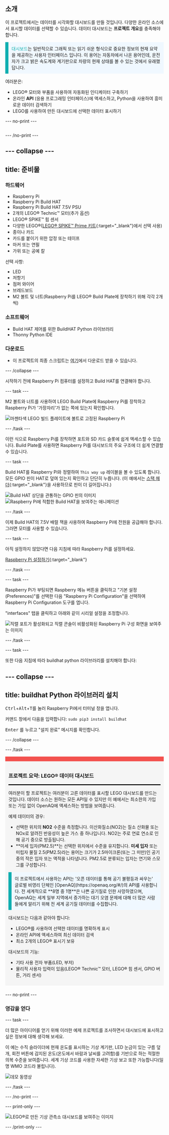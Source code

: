 ## 소개

이 프로젝트에서는 데이터를 시각화할 대시보드를 만들 것입니다. 다양한 온라인 소스에서 표시할 데이터를 선택할 수 있습니다. 데이터 대시보드는 **프로젝트 개요**를 충족해야 합니다.

<p style="border-left: solid; border-width:10px; border-color: #0faeb0; background-color: aliceblue; padding: 10px;">
<span style="color: #0faeb0">대시보드</span>는 일반적으로 그래픽 또는 읽기 쉬운 형식으로 중요한 정보의 현재 요약을 제공하는 사용자 인터페이스 입니다. 이 용어는 자동차에서 나온 용어인데, 운전자가 크고 밝은 속도계와 계기판으로 차량의 현재 상태를 볼 수 있는 것에서 유래했답니다.</p>

여러분은:
+ LEGO® 모터와 부품을 사용하여 자동화된 인디케이터 구축하기
+ 온라인 **API** (응용 프로그래밍 인터페이스)에 액세스하고, Python을 사용하여 흥미로운 데이터 검색하기
+ LEGO를 사용하여 만든 대시보드에 선택한 데이터 표시하기

--- no-print ---

<div style="display: flex; flex-wrap: wrap">
<div style="flex-basis: 200px; flex-grow: 1">

--- /no-print ---


--- collapse ---
---
title: 준비물
---
### 하드웨어

+ Raspberry Pi
+ Raspberry Pi Build HAT
+ Raspberry Pi Build HAT 7.5V PSU
+ 2개의 LEGO® Technic™ 모터(추가 옵션)
+ LEGO® SPIKE™ 힘 센서
+ 다양한 LEGO®([LEGO® SPIKE™ Prime 키트](https://education.lego.com/en-gb/product/spike-prime){:target="_blank"}에서 선택 사용)
+ 종이나 카드
+ 카드를 붙이기 위한 압정 또는 테이프
+ 마커 또는 연필
+ 가위 또는 공예 칼

선택 사항:
+ LED
+ 저항기
+ 점퍼 와이어
+ 브레드보드
+ M2 볼트 및 너트(Raspberry Pi를 LEGO® Build Plate에 장착하기 위해 각각 2개씩)

### 소프트웨어

+ Build HAT 제어를 위한 BuildHAT Python 라이브러리
+ Thonny Python IDE

### 다운로드

+ 이 프로젝트의 최종 스크립트는 [여기]((https://rpf.io/p/en/lego-data-dash-go){:target="_blank"})에서 다운로드 받을 수 있습니다.

--- /collapse ---

시작하기 전에 Raspberry Pi 컴퓨터를 설정하고 Build HAT를 연결해야 합니다.

--- task ---

M2 볼트와 너트를 사용하여 LEGO Build Plate에 Raspberry Pi를 장착하고 Raspberry Pi가 '가장자리'가 없는 쪽에 있는지 확인합니다.

 ![마젠타색 LEGO 빌드 플레이트에 볼트로 고정된 Raspberry Pi](images/build_11.jpg)

--- /task ---

이런 식으로 Raspberry Pi를 장착하면 포트와 SD 카드 슬롯에 쉽게 액세스할 수 있습니다. Build Plate를 사용하면 Raspberry Pi를 대시보드의 주요 구조에 더 쉽게 연결할 수 있습니다.

--- task ---

Build HAT를 Raspberry Pi와 정렬하여 `This way up` 레이블을 볼 수 있도록 합니다. 모든 GPIO 핀이 HAT로 덮여 있는지 확인하고 단단히 누릅니다. (이 예에서는 [스택 헤더](https://www.adafruit.com/product/2223){:target="_blank"}을 사용하므로 핀이 더 길어집니다.)

![Build HAT 상단을 관통하는 GPIO 핀의 이미지](images/build_15.jpg) ![Raspberry Pi에 적합한 Build HAT을 보여주는 애니메이션](images/haton.gif)

--- /task ---

이제 Build HAT의 7.5V 배럴 잭을 사용하여 Raspberry Pi에 전원을 공급해야 합니다. 그러면 모터를 사용할 수 있습니다.

--- task ---

아직 설정하지 않았다면 다음 지침에 따라 Raspberry Pi를 설정하세요.

[Raspberry Pi 설정하기](https://projects.raspberrypi.org/en/projects/raspberry-pi-setting-up){:target="_blank"}

--- /task ---

--- task ---

Raspberry Pi가 부팅되면 Raspberry 메뉴 버튼을 클릭하고 "기본 설정(Preferences)"를 선택한 다음 "Raspberry Pi Configuration"을 선택하여 Raspberry Pi Configuration 도구를 엽니다.

"interfaces" 탭을 클릭하고 아래와 같이 시리얼 설정을 조정합니다.

![직렬 포트가 활성화되고 직렬 콘솔이 비활성화된 Raspberry Pi 구성 화면을 보여주는 이미지](images/configshot.jpg)

--- /task ---

--- task ---

또한 다음 지침에 따라 buildhat python 라이브러리를 설치해야 합니다:

--- collapse ---
---
title: buildhat Python 라이브러리 설치
---

<kbd>Ctrl</kbd>+<kbd>Alt</kbd>+<kbd>T</kbd>를 눌러 Raspberry Pi에서 터미널 창을 엽니다.

커맨드 창에서 다음을 입력합니다: `sudo pip3 install buildhat`

<kbd>Enter</kbd> 를 누르고 "설치 완료" 메시지를 확인합니다.

--- /collapse ---

--- /task ---


<div style="border-top: 15px solid #f3524f; background-color: whitesmoke; margin-bottom: 20px; padding: 10px;">

### 프로젝트 요약: LEGO® 데이터 대시보드
<hr style="border-top: 2px solid black;">

여러분이 할 프로젝트는 여러분이 고른 데이터를 표시할 LEGO 대시보드를 만드는 것입니다. 데이터 소스는 원하는 모든 API일 수 있지만 이 예에서는 최소한의 가입 또는 가입 없이 OpenAQ에 액세스하는 방법을 보여줍니다. 

예제 데이터의 경우:
+ 선택한 위치의 **NO2** 수준을 측정합니다. 이산화질소(NO2)는 질소 산화물 또는 NOx로 알려진 반응성이 높은 가스 중 하나입니다. NO2는 주로 연료 연소로 인해 공기 중으로 방출됩니다.
+ **미세 입자(PM2.5)**는 선택한 위치에서 수준을 유지합니다. **미세 입자** 또는 미립자 물질 2.5(PM2.5)라는 용어는 크기가 2.5마이크론(또는 그 미만)인 공기 중의 작은 입자 또는 액적을 나타냅니다. PM2.5로 분류되는 입자는 연기와 스모그를 구성합니다.


<p style="border-left: solid; border-width:10px; border-color: #0faeb0; background-color: aliceblue; padding: 10px;">이 프로젝트에서 사용하는 API는 '오픈 데이터를 통해 공기 불평등과 싸우는' 글로벌 비영리 단체인 [OpenAQ](https://openaq.org/#/)의 API를 사용합니다.  전 세계적으로 **8명 중 1명**은 나쁜 공기질로 인한 사망하였으며, OpenAQ는 세계 일부 지역에서 증가하는 대기 오염 문제에 대해 더 많은 사람들에게 알리기 위해 전 세계 공기질 데이터를 수집합니다. </p>


대시보드는 다음과 같아야 합니다:
+ LEGO®를 사용하여 선택한 데이터를 명확하게 표시
+ 온라인 API에 액세스하여 최신 데이터 검색
+ 최소 2개의 LEGO® 표시기 보유

대시보드의 기능:
+ 기타 사용 전자 부품(LED, 부저)
+ 물리적 사용자 입력이 있음(LEGO® Technic™ 모터, LEGO® 힘 센서, GPIO 버튼, 거리 센서)
  
</div>

--- no-print ---

### 영감을 얻다

--- task ---

더 많은 아이디어를 얻기 위해 이러한 예제 프로젝트를 조사하면서 대시보드에 표시하고 싶은 정보에 대해 생각해 보세요.

이 예는 수직 슬라이더에 현재 온도를 표시하는 기상 계기판, LED 눈금이 있는 구름 덮개, 회전 버튼에 감지된 온도(온도에서 바람과 날씨를 고려함)를 기반으로 하는 적절한 의복 수준을 보여줍니다. 세계 기상 코드를 사용한 자세한 기상 보고 또한 가능합니다(일명 WMO 코드라 불립니다).

![데모 동영상](images/weather-dash.gif)

--- /task ---

--- /no-print ---

--- print-only ---

![LEGO®로 만든 기상 관측소 대시보드를 보여주는 이미지](images/example-dash.jpg)

--- /print-only ---


